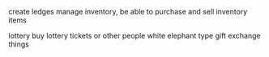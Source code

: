 create ledges manage inventory, be able to purchase and sell inventory items

lottery
buy lottery tickets or other people white elephant type gift exchange things